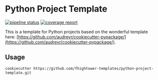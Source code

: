 # Python Project Template

[![pipeline status](https://gitlab.com/fhightower-templates/python-project-template/badges/master/pipeline.svg)](https://gitlab.com/fhightower-templates/python-project-template/-/commits/master)
[![coverage report](https://gitlab.com/fhightower-templates/python-project-template/badges/master/coverage.svg)](https://gitlab.com/fhightower-templates/python-project-template/-/commits/master)

This is a template for Python projects based on the wonderful template here: [https://github.com/audreyr/cookiecutter-pypackage/](https://github.com/audreyr/cookiecutter-pypackage/).

## Usage

`cookiecutter https://github.com/fhightower-templates/python-project-template.git`
